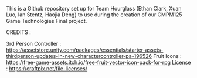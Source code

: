 This is a Github repository set up for Team Hourglass (Ethan Clark, Xuan Luo, Ian Stentz, Haojia Deng) to use during the creation of our CMPM125 Game Technologies Final project. 


CREDITS :

3rd Person Controller : https://assetstore.unity.com/packages/essentials/starter-assets-thirdperson-updates-in-new-charactercontroller-pa-196526
Fruit Icons : https://free-game-assets.itch.io/free-fruit-vector-icon-pack-for-rpg 
    License : https://craftpix.net/file-licenses/ 